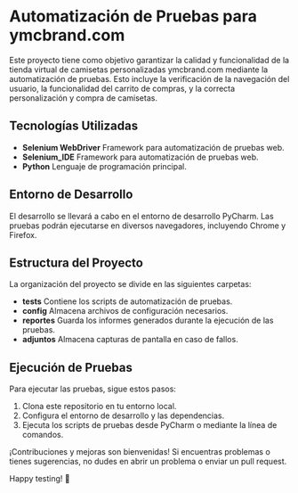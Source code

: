 # Automatización de Pruebas para ymcbrand.com

Este proyecto tiene como objetivo garantizar la calidad y funcionalidad de la tienda virtual de camisetas personalizadas ymcbrand.com mediante la automatización de pruebas.
Esto incluye la verificación de la navegación del usuario, la funcionalidad del carrito de compras, y la correcta personalización y compra de camisetas.

## Tecnologías Utilizadas

- **Selenium WebDriver** Framework para automatización de pruebas web.
- **Selenium_IDE** Framework para automatización de pruebas web.
- **Python** Lenguaje de programación principal.

## Entorno de Desarrollo

El desarrollo se llevará a cabo en el entorno de desarrollo PyCharm. Las pruebas podrán ejecutarse en diversos navegadores, incluyendo Chrome y Firefox.

## Estructura del Proyecto

La organización del proyecto se divide en las siguientes carpetas:

- **tests** Contiene los scripts de automatización de pruebas.
- **config** Almacena archivos de configuración necesarios.
- **reportes** Guarda los informes generados durante la ejecución de las pruebas.
- **adjuntos** Almacena capturas de pantalla en caso de fallos.

## Ejecución de Pruebas

Para ejecutar las pruebas, sigue estos pasos:

1. Clona este repositorio en tu entorno local.
2. Configura el entorno de desarrollo y las dependencias.
3. Ejecuta los scripts de pruebas desde PyCharm o mediante la línea de comandos.

¡Contribuciones y mejoras son bienvenidas! Si encuentras problemas o tienes sugerencias, no dudes en abrir un problema o enviar un pull request.

Happy testing! 🚀
